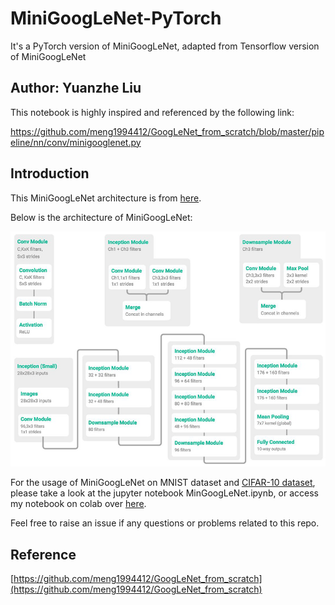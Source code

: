 # MiniGoogLeNet-PyTorch

It's a PyTorch version of MiniGoogLeNet, adapted from Tensorflow version of MiniGoogLeNet

## Author: Yuanzhe Liu

This notebook is highly inspired and referenced by the following link:

https://github.com/meng1994412/GoogLeNet_from_scratch/blob/master/pipeline/nn/conv/minigooglenet.py

## Introduction

This MiniGoogLeNet architecture is from [here](https://arxiv.org/abs/1611.03530).

Below is the architecture of MiniGoogLeNet:

![MiniGoogLeNet Architecture](./minigooglenet_architecture.png "MiniGoogLeNet Architecture")

For the usage of MiniGoogLeNet on MNIST dataset and [CIFAR-10 dataset](https://www.cs.toronto.edu/~kriz/cifar.html), please take a look at the jupyter notebook MinGoogLeNet.ipynb, or access my notebook on colab over [here](https://colab.research.google.com/drive/1dVUFf7nMMzwDiFdmvizxK7tVUwAVQ9vw?usp=sharing).

Feel free to raise an issue if any questions or problems related to this repo.

## Reference

[https://github.com/meng1994412/GoogLeNet_from_scratch](https://github.com/meng1994412/GoogLeNet_from_scratch)
